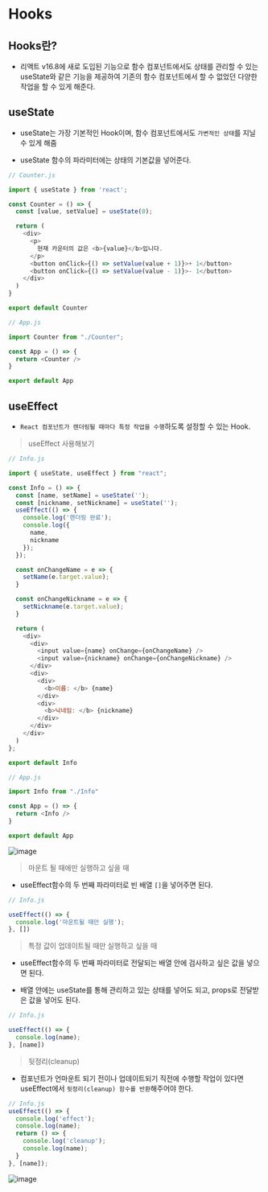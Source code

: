 # Hooks

## Hooks란?

- 리액트 v16.8에 새로 도입된 기능으로 함수 컴포넌트에서도 상태를 관리할 수 있는 useState와 같은 기능을 제공하여 기존의 함수 컴포넌트에서 할 수 없었던 다양한 작업을 할 수 있게 해준다.

## useState

- useState는 가장 기본적인 Hook이며, 함수 컴포넌트에서도 `가변적인 상태`를 지닐 수 있게 해줌

- useState 함수의 파라미터에는 상태의 기본값을 넣어준다.

```js
// Counter.js

import { useState } from 'react';

const Counter = () => {
  const [value, setValue] = useState(0);

  return (
    <div>
      <p>
        현재 카운터의 값은 <b>{value}</b>입니다.
      </p>
      <button onClick={() => setValue(value + 1)}>+ 1</button>
      <button onClick={() => setValue(value - 1)}>- 1</button>
    </div>
  )
}

export default Counter
```

```js
// App.js

import Counter from "./Counter";

const App = () => {
  return <Counter />
}

export default App
```

## useEffect

- `React 컴포넌트가 렌더링될 때마다 특정 작업을 수행`하도록 설정할 수 있는 Hook.

> useEffect 사용해보기

```js
// Info.js

import { useState, useEffect } from "react";

const Info = () => {
  const [name, setName] = useState('');
  const [nickname, setNickname] = useState('');
  useEffect(() => {
    console.log('렌더링 완료');
    console.log({
      name,
      nickname
    });
  });

  const onChangeName = e => {
    setName(e.target.value);
  }

  const onChangeNickname = e => {
    setNickname(e.target.value);
  }

  return (
    <div>
      <div>
        <input value={name} onChange={onChangeName} />
        <input value={nickname} onChange={onChangeNickname} />
      </div>
      <div>
        <div>
          <b>이름: </b> {name}
        </div>
        <div>
          <b>닉네임: </b> {nickname}
        </div>
      </div>
    </div>
  )
};

export default Info
```

```js
// App.js

import Info from "./Info"

const App = () => {
  return <Info />
}

export default App
```

![image](https://user-images.githubusercontent.com/109258306/212544724-dbbe98c1-7710-40b1-b931-771afb92344d.png)

> 마운트 될 때에만 실행하고 싶을 때

- useEffect함수의 두 번째 파라미터로 빈 배열 `[]`을 넣어주면 된다.

```js
// Info.js

useEffect(() => {
  console.log('마운트될 때만 실행');
}, [])
```

> 특정 값이 업데이트될 때만 실행하고 싶을 때

- useEffect함수의 두 번째 파라미터로 전달되는 배열 안에 검사하고 싶은 값을 넣으면 된다.

- 배열 안에는 useState를 통해 관리하고 있는 상태를 넣어도 되고, props로 전달받은 값을 넣어도 된다.

```js
// Info.js

useEffect(() => {
  console.log(name);
}, [name])
```

> 뒷정리(cleanup)

- 컴포넌트가 언마운트 되기 전이나 업데이트되기 직전에 수행할 작업이 있다면 useEffect에서 `뒷정리(cleanup) 함수를 반환`해주어야 한다.

```js
// Info.js
useEffect(() => {
  console.log('effect');
  console.log(name);
  return () => {
    console.log('cleanup');
    console.log(name);
  }
}, [name]);
```

![image](https://user-images.githubusercontent.com/109258306/212545417-7a4bd75c-95a0-438c-bf57-d7d3e6da3ec3.png)
